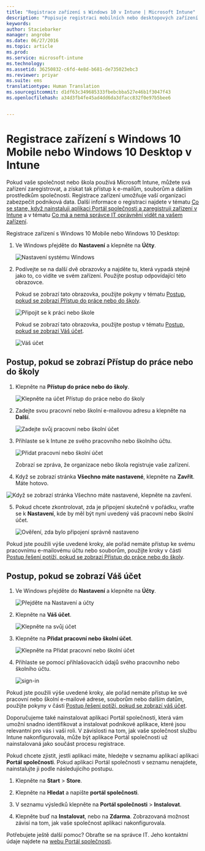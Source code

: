 ```yaml
---
title: "Registrace zařízení s Windows 10 v Intune | Microsoft Intune"
description: "Popisuje registraci mobilních nebo desktopových zařízení s Windows 10 v Intune."
keywords: 
author: Staciebarker
manager: angrobe
ms.date: 06/27/2016
ms.topic: article
ms.prod: 
ms.service: microsoft-intune
ms.technology: 
ms.assetid: 36250832-c6fd-4e8d-b681-de735023ebc3
ms.reviewer: priyar
ms.suite: ems
translationtype: Human Translation
ms.sourcegitcommit: d1df63c349685333fbebcbba527e46b1f3047f43
ms.openlocfilehash: a34d3fb4fe45ad4dd6da3dfacc832f0e97b5bee6


---
```



# Registrace zařízení s Windows 10 Mobile nebo Windows 10 Desktop v Intune

Pokud vaše společnost nebo škola používá Microsoft Intune, můžete svá zařízení zaregistrovat, a získat tak přístup k e-mailům, souborům a dalším prostředkům společnosti. Registrace zařízení umožňuje vaší organizaci zabezpečit podniková data. Další informace o registraci najdete v tématu [Co se stane, když nainstaluji aplikaci Portál společnosti a zaregistruji zařízení v Intune](what-happens-if-you-install-the-company-portal-app-and-enroll-your-device-in-intune-windows.md) a v tématu [Co má a nemá správce IT oprávnění vidět na vašem zařízení](what-can-your-it-administrator-see-when-you-enroll-your-device-in-intune-windows.md).


Registrace zařízení s Windows 10 Mobile nebo Windows 10 Desktop:

1.  Ve Windows přejděte do **Nastavení** a klepněte na **Účty**.

    ![Nastavení systému Windows](./media/w10-enroll-rs1-settings-accounts.png)

2.  Podívejte se na další dvě obrazovky a najděte tu, která vypadá stejně jako to, co vidíte ve svém zařízení. Použijte postup odpovídající této obrazovce.

    Pokud se zobrazí tato obrazovka, použijte pokyny v tématu [Postup, pokud se zobrazí Přístup do práce nebo do školy](#steps-to-follow-if-you-see-access-work-or-school).

    ![Připojit se k práci nebo škole](./media/w10-enroll-rs1-connect-to-work-or-school.png)

    Pokud se zobrazí tato obrazovka, použijte postup v tématu [Postup, pokud se zobrazí Váš účet](#steps-to-follow-if-you-see-your-account).

    ![Váš účet](./media/w10-enroll-2-accounts-your-account.png)

## Postup, pokud se zobrazí Přístup do práce nebo do školy

1.  Klepněte na **Přístup do práce nebo do školy**.

    ![Klepněte na účet Přístup do práce nebo do školy](./media/w10-enroll-rs1-connect-to-work-or-school.png)

2.  Zadejte svou pracovní nebo školní e-mailovou adresu a klepněte na **Další**.

    ![Zadejte svůj pracovní nebo školní účet](./media/w10-enroll-rs1-set-up-work-or-school-account.png)

3. Přihlaste se k Intune ze svého pracovního nebo školního účtu.

    ![Přidat pracovní nebo školní účet](./media/w10-enroll-rs1-enter-your-credentials.png)

    Zobrazí se zpráva, že organizace nebo škola registruje vaše zařízení.

4. Když se zobrazí stránka **Všechno máte nastavené**, klepněte na **Zavřít**. Máte hotovo.

  ![Když se zobrazí stránka Všechno máte nastavené, klepněte na zavření.](./media/w10-enroll-rs1-youre-all-set.png)

5. Pokud chcete zkontrolovat, zda je připojení skutečně v pořádku, vraťte se k **Nastavení**, kde by měl být nyní uvedený váš pracovní nebo školní účet.

    ![Ověření, zda bylo připojení správně nastaveno](./media/w10-enroll-rs1-validate-successful-enrollment.png)

Pokud jste použili výše uvedené kroky, ale pořád nemáte přístup ke svému pracovnímu e-mailovému účtu nebo souborům, použijte kroky v části [Postup řešení potíží, pokud se zobrazí Přístup do práce nebo do školy](troubleshoot-your-windows-10-device-windows.md#troubleshooting-steps-to-follow-if-you-see-access-work-or-school).


## Postup, pokud se zobrazí Váš účet

1.  Ve Windows přejděte do **Nastavení** a klepněte na **Účty**.

    ![Přejděte na Nastavení a účty](./media/W10-enroll-1-settings-accounts.png)

2.  Klepněte na **Váš účet**.

    ![Klepněte na svůj účet](./media/W10-enroll-2-accounts-your-account.png)

3.  Klepněte na **Přidat pracovní nebo školní účet**.

    ![Klepněte na Přidat pracovní nebo školní účet](./media/w10-enroll-3-add-work-school-acct.png)

4.  Přihlaste se pomocí přihlašovacích údajů svého pracovního nebo školního účtu.

    ![sign-in](./media/W10-enroll-4-sign-in.png)

Pokud jste použili výše uvedené kroky, ale pořád nemáte přístup ke své pracovní nebo školní e-mailové adrese, souborům nebo dalším datům, použijte pokyny v části [Postup řešení potíží, pokud se zobrazí váš účet](troubleshoot-your-windows-10-device-windows.md#troubleshooting-steps-to-follow-if-you-see-your-account).

Doporučujeme také nainstalovat aplikaci Portál společnosti, která vám umožní snadno identifikovat a instalovat podnikové aplikace, které jsou relevantní pro vás i vaši roli. V závislosti na tom, jak vaše společnost službu Intune nakonfigurovala, může být aplikace Portál společnosti už nainstalovaná jako součást procesu registrace.

Pokud chcete zjistit, jestli aplikaci máte, hledejte v seznamu aplikací aplikaci **Portál společnosti**. Pokud aplikaci Portál společnosti v seznamu nenajdete, nainstalujte ji podle následujícího postupu.

1.  Klepněte na **Start** &gt; **Store**.

2.  Klepněte na **Hledat** a napište **portál společnosti**.

3.  V seznamu výsledků klepněte na **Portál společnosti** &gt; **Instalovat**.

4.  Klepněte buď na **Instalovat**, nebo na **Zdarma**. Zobrazovaná možnost závisí na tom, jak vaše společnost aplikaci nakonfigurovala.

Potřebujete ještě další pomoc? Obraťte se na správce IT. Jeho kontaktní údaje najdete na [webu Portál společnosti](http://portal.manage.microsoft.com).





<!--HONumber=Aug16_HO5-->


